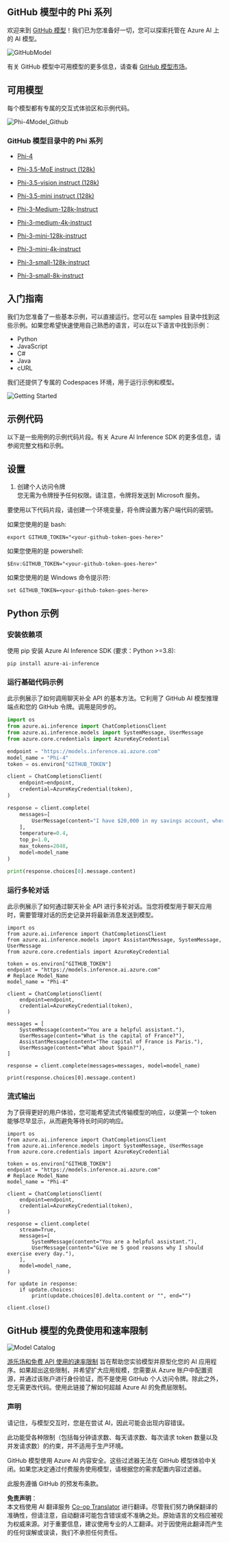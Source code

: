 <!--
CO_OP_TRANSLATOR_METADATA:
{
  "original_hash": "fa5cdbc832e5bcffebb25ce25ec1a3c3",
  "translation_date": "2025-04-03T06:42:02+00:00",
  "source_file": "md\\01.Introduction\\02\\02.GitHubModel.md",
  "language_code": "zh"
}
-->
## GitHub 模型中的 Phi 系列

欢迎来到 [GitHub 模型](https://github.com/marketplace/models)！我们已为您准备好一切，您可以探索托管在 Azure AI 上的 AI 模型。

![GitHubModel](../../../../../translated_images/GitHub_ModelCatalog.4fc858ab26afe64c43f5e423ad0c5c733878bb536fdb027a5bcf1f80c41b0633.zh.png)

有关 GitHub 模型中可用模型的更多信息，请查看 [GitHub 模型市场](https://github.com/marketplace/models)。

## 可用模型

每个模型都有专属的交互式体验区和示例代码。

![Phi-4Model_Github](../../../../../translated_images/GitHub_ModelPlay.998e294f6ee69c3ca174c880b32af9feec4221d0d787de899ad9bb2da3b58981.zh.png)

### GitHub 模型目录中的 Phi 系列

- [Phi-4](https://github.com/marketplace/models/azureml/Phi-4)

- [Phi-3.5-MoE instruct (128k)](https://github.com/marketplace/models/azureml/Phi-3-5-MoE-instruct)

- [Phi-3.5-vision instruct (128k)](https://github.com/marketplace/models/azureml/Phi-3-5-vision-instruct)

- [Phi-3.5-mini instruct (128k)](https://github.com/marketplace/models/azureml/Phi-3-5-mini-instruct)

- [Phi-3-Medium-128k-Instruct](https://github.com/marketplace/models/azureml/Phi-3-medium-128k-instruct)

- [Phi-3-medium-4k-instruct](https://github.com/marketplace/models/azureml/Phi-3-medium-4k-instruct)

- [Phi-3-mini-128k-instruct](https://github.com/marketplace/models/azureml/Phi-3-mini-128k-instruct)

- [Phi-3-mini-4k-instruct](https://github.com/marketplace/models/azureml/Phi-3-mini-4k-instruct)

- [Phi-3-small-128k-instruct](https://github.com/marketplace/models/azureml/Phi-3-small-128k-instruct)

- [Phi-3-small-8k-instruct](https://github.com/marketplace/models/azureml/Phi-3-small-8k-instruct)

## 入门指南

我们为您准备了一些基本示例，可以直接运行。您可以在 samples 目录中找到这些示例。如果您希望快速使用自己熟悉的语言，可以在以下语言中找到示例：

- Python
- JavaScript
- C#
- Java
- cURL

我们还提供了专属的 Codespaces 环境，用于运行示例和模型。

![Getting Started](../../../../../translated_images/GitHub_ModelGetStarted.b4b839a081583da39bc976c2f0d8ac4603d3b8c23194b16cc9e0a1014f5611d0.zh.png)

## 示例代码

以下是一些用例的示例代码片段。有关 Azure AI Inference SDK 的更多信息，请参阅完整文档和示例。

## 设置

1. 创建个人访问令牌  
您无需为令牌授予任何权限。请注意，令牌将发送到 Microsoft 服务。

要使用以下代码片段，请创建一个环境变量，将令牌设置为客户端代码的密钥。

如果您使用的是 bash:
```
export GITHUB_TOKEN="<your-github-token-goes-here>"
```  
如果您使用的是 powershell:

```
$Env:GITHUB_TOKEN="<your-github-token-goes-here>"
```  

如果您使用的是 Windows 命令提示符:

```
set GITHUB_TOKEN=<your-github-token-goes-here>
```  

## Python 示例

### 安装依赖项  
使用 pip 安装 Azure AI Inference SDK (要求：Python >=3.8):

```
pip install azure-ai-inference
```  

### 运行基础代码示例  

此示例展示了如何调用聊天补全 API 的基本方法。它利用了 GitHub AI 模型推理端点和您的 GitHub 令牌。调用是同步的。

```python
import os
from azure.ai.inference import ChatCompletionsClient
from azure.ai.inference.models import SystemMessage, UserMessage
from azure.core.credentials import AzureKeyCredential

endpoint = "https://models.inference.ai.azure.com"
model_name = "Phi-4"
token = os.environ["GITHUB_TOKEN"]

client = ChatCompletionsClient(
    endpoint=endpoint,
    credential=AzureKeyCredential(token),
)

response = client.complete(
    messages=[
        UserMessage(content="I have $20,000 in my savings account, where I receive a 4% profit per year and payments twice a year. Can you please tell me how long it will take for me to become a millionaire? Also, can you please explain the math step by step as if you were explaining it to an uneducated person?"),
    ],
    temperature=0.4,
    top_p=1.0,
    max_tokens=2048,
    model=model_name
)

print(response.choices[0].message.content)
```  

### 运行多轮对话  

此示例展示了如何通过聊天补全 API 进行多轮对话。当您将模型用于聊天应用时，需要管理对话的历史记录并将最新消息发送到模型。

```
import os
from azure.ai.inference import ChatCompletionsClient
from azure.ai.inference.models import AssistantMessage, SystemMessage, UserMessage
from azure.core.credentials import AzureKeyCredential

token = os.environ["GITHUB_TOKEN"]
endpoint = "https://models.inference.ai.azure.com"
# Replace Model_Name
model_name = "Phi-4"

client = ChatCompletionsClient(
    endpoint=endpoint,
    credential=AzureKeyCredential(token),
)

messages = [
    SystemMessage(content="You are a helpful assistant."),
    UserMessage(content="What is the capital of France?"),
    AssistantMessage(content="The capital of France is Paris."),
    UserMessage(content="What about Spain?"),
]

response = client.complete(messages=messages, model=model_name)

print(response.choices[0].message.content)
```  

### 流式输出  

为了获得更好的用户体验，您可能希望流式传输模型的响应，以便第一个 token 能够尽早显示，从而避免等待长时间的响应。

```
import os
from azure.ai.inference import ChatCompletionsClient
from azure.ai.inference.models import SystemMessage, UserMessage
from azure.core.credentials import AzureKeyCredential

token = os.environ["GITHUB_TOKEN"]
endpoint = "https://models.inference.ai.azure.com"
# Replace Model_Name
model_name = "Phi-4"

client = ChatCompletionsClient(
    endpoint=endpoint,
    credential=AzureKeyCredential(token),
)

response = client.complete(
    stream=True,
    messages=[
        SystemMessage(content="You are a helpful assistant."),
        UserMessage(content="Give me 5 good reasons why I should exercise every day."),
    ],
    model=model_name,
)

for update in response:
    if update.choices:
        print(update.choices[0].delta.content or "", end="")

client.close()
```  

## GitHub 模型的免费使用和速率限制

![Model Catalog](../../../../../translated_images/GitHub_Model.0c2abb992151c5407046e2b763af51505ff709f04c0950785e0300fdc8c55a0c.zh.png)

[游乐场和免费 API 使用的速率限制](https://docs.github.com/en/github-models/prototyping-with-ai-models#rate-limits) 旨在帮助您实验模型并原型化您的 AI 应用程序。如果超出这些限制，并希望扩大应用规模，您需要从 Azure 账户中配置资源，并通过该账户进行身份验证，而不是使用 GitHub 个人访问令牌。除此之外，您无需更改代码。使用此链接了解如何超越 Azure AI 的免费层限制。

### 声明

请记住，与模型交互时，您是在尝试 AI，因此可能会出现内容错误。

此功能受各种限制（包括每分钟请求数、每天请求数、每次请求 token 数量以及并发请求数）的约束，并不适用于生产环境。

GitHub 模型使用 Azure AI 内容安全。这些过滤器无法在 GitHub 模型体验中关闭。如果您决定通过付费服务使用模型，请根据您的需求配置内容过滤器。

此服务遵循 GitHub 的预发布条款。

**免责声明**：  
本文档使用 AI 翻译服务 [Co-op Translator](https://github.com/Azure/co-op-translator) 进行翻译。尽管我们努力确保翻译的准确性，但请注意，自动翻译可能包含错误或不准确之处。原始语言的文档应被视为权威来源。对于重要信息，建议使用专业的人工翻译。对于因使用此翻译而产生的任何误解或误读，我们不承担任何责任。